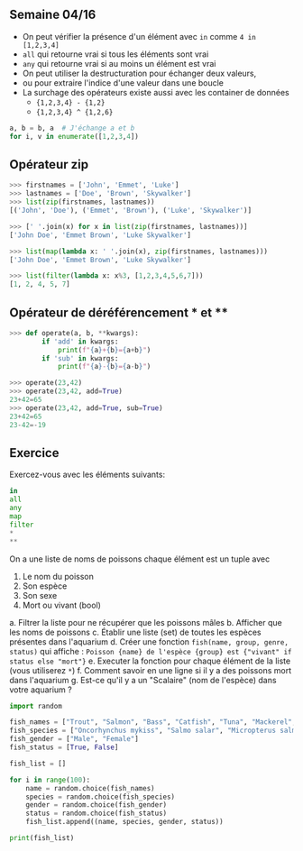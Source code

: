 ## Semaine 04/16

- On peut vérifier la présence d'un élément avec `in` comme `4 in [1,2,3,4]`
- `all` qui retourne vrai si tous les éléments sont vrai
- `any` qui retourne vrai si au moins un élément est vrai
- On peut utiliser la destructuration pour échanger deux valeurs, 
- ou pour extraire l'indice d'une valeur dans une boucle 
- La surchage des opérateurs existe aussi avec les container de données
  - `{1,2,3,4} - {1,2}`
  - `{1,2,3,4} ^ {1,2,6}`

```python
a, b = b, a  # J'échange a et b
for i, v in enumerate([1,2,3,4])
```

## Opérateur zip

```python
>>> firstnames = ['John', 'Emmet', 'Luke']
>>> lastnames = ['Doe', 'Brown', 'Skywalker']
>>> list(zip(firstnames, lastnames))
[('John', 'Doe'), ('Emmet', 'Brown'), ('Luke', 'Skywalker')]

>>> [' '.join(x) for x in list(zip(firstnames, lastnames))]
['John Doe', 'Emmet Brown', 'Luke Skywalker']

>>> list(map(lambda x: ' '.join(x), zip(firstnames, lastnames)))
['John Doe', 'Emmet Brown', 'Luke Skywalker']

>>> list(filter(lambda x: x%3, [1,2,3,4,5,6,7]))
[1, 2, 4, 5, 7]
```

## Opérateur de déréférencement * et **

```python
>>> def operate(a, b, **kwargs):
        if 'add' in kwargs:
            print(f"{a}+{b}={a+b}")
        if 'sub' in kwargs:
            print(f"{a}-{b}={a-b}")

>>> operate(23,42)
>>> operate(23,42, add=True)
23+42=65
>>> operate(23,42, add=True, sub=True)
23+42=65
23-42=-19
```

## Exercice

Exercez-vous avec les éléments suivants:

```python
in 
all
any 
map
filter
*
**
```

On a une liste de noms de poissons chaque élément est un tuple avec 

1. Le nom du poisson
2. Son espèce
3. Son sexe
4. Mort ou vivant (bool)

a. Filtrer la liste pour ne récupérer que les poissons mâles
b. Afficher que les noms de poissons
c. Établir une liste (set) de toutes les espèces présentes dans l'aquarium
d. Créer une fonction `fish(name, group, genre, status)` qui affiche :
    `Poisson {name} de l'espèce {group} est {"vivant" if status else "mort"}`
e. Executer la fonction pour chaque élément de la liste (vous utiliserez `*`)
f. Comment savoir en une ligne si il y a des poissons mort dans l'aquarium
g. Est-ce qu'il y a un "Scalaire" (nom de l'espèce) dans votre aquarium ?

```python
import random

fish_names = ["Trout", "Salmon", "Bass", "Catfish", "Tuna", "Mackerel", "Sardine", "Haddock", "Halibut", "Cod"]
fish_species = ["Oncorhynchus mykiss", "Salmo salar", "Micropterus salmoides", "Ictalurus punctatus", "Thunnus albacares", "Scomber scombrus", "Sardina pilchardus", "Melanogrammus aeglefinus", "Hippoglossus hippoglossus", "Gadus morhua"]
fish_gender = ["Male", "Female"]
fish_status = [True, False]

fish_list = []

for i in range(100):
    name = random.choice(fish_names)
    species = random.choice(fish_species)
    gender = random.choice(fish_gender)
    status = random.choice(fish_status)
    fish_list.append((name, species, gender, status))

print(fish_list)
```
